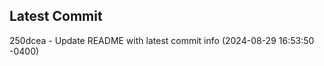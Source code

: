 
## Latest Commit
250dcea - Update README with latest commit info (2024-08-29 16:53:50 -0400) <Yunxi-Zhou>
